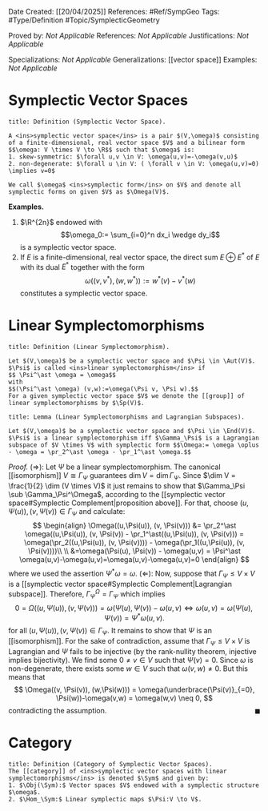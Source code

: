 <div class="topSpace"></div>

Date Created: [[20/04/2025]]
References: #Ref/SympGeo
Tags: #Type/Definition #Topic/SymplecticGeometry

Proved by: <i>Not Applicable</i>
References: <i>Not Applicable</i>
Justifications: <i>Not Applicable</i>

Specializations: <i>Not Applicable</i>
Generalizations: [[vector space]]
Examples: <i>Not Applicable</i>

# Symplectic Vector Spaces

``` ad-Definition
title: Definition (Symplectic Vector Space).

A <ins>symplectic vector space</ins> is a pair $(V,\omega)$ consisting of a finite-dimensional, real vector space $V$ and a bilinear form $$\omega: V \times V \to \R$$ such that $\omega$ is:
1. skew-symmetric: $\forall u,v \in V: \omega(u,v)=-\omega(v,u)$
2. non-degenerate: $\forall u \in V: ( \forall v \in V: \omega(u,v)=0) \implies v=0$

We call $\omega$ <ins>symplectic form</ins> on $V$ and denote all symplectic forms on given $V$ as $\Omega(V)$.

```

**Examples.**
1. $\R^{2n}$ endowed with $$\omega_0:= \sum_{i=0}^n dx_i \wedge dy_i$$ is a symplectic vector space.
2. If $E$ is a finite-dimensional, real vector space, the direct sum $E \oplus E^\ast$ of $E$ with its dual $E^\ast$ together with the form $$\omega((v,v^\ast),(w,w^\ast)):=w^\ast(v)-v^\ast(w)$$ constitutes a symplectic vector space.



# Linear Symplectomorphisms

``` ad-Definition
title: Definition (Linear Symplectomorphism).

Let $(V,\omega)$ be a symplectic vector space and $\Psi \in \Aut(V)$. $\Psi$ is called <ins>linear symplectomorphism</ins> if
$$ \Psi^\ast \omega = \omega$$
with
$$(\Psi^\ast \omega) (v,w):=\omega(\Psi v, \Psi w).$$
For a given symplectic vector space $V$ we denote the [[group]] of linear symplectomorphisms by $\Sp(V)$.
```

``` ad-Proposition
title: Lemma (Linear Symplectomorphisms and Lagrangian Subspaces).

Let $(V,\omega)$ be a symplectic vector space and $\Psi \in \End(V)$. $\Psi$ is a linear symplectomorphism iff $\Gamma_\Psi$ is a Lagrangian subspace of $V \times V$ with symplectic form $$\Omega:= \omega \oplus - \omega = \pr_2^\ast \omega - \pr_1^\ast \omega.$$

```
*Proof.*
$(\Rightarrow):$ Let $\Psi$ be a linear symplectomorphism. The canonical [[isomorphism]] $V \cong \Gamma_\Psi$ guarantees $\dim V = \dim \Gamma_\Psi$. Since $\dim V = \frac{1}{2} \dim (V \times V)$ it just remains to show that $\Gamma_\Psi \sub \Gamma_\Psi^\Omega$, according to the [[symplectic vector space#Symplectic Complement|proposition above]]. For that, choose $(u, \Psi(u)), (v, \Psi(v)) \in \Gamma_\Psi$ and calculate:
$$
\begin{align}
\Omega((u,\Psi(u)), (v, \Psi(v))) &= \pr_2^\ast \omega((u,\Psi(u)), (v, \Psi(v)) - \pr_1^\ast((u,\Psi(u)), (v, \Psi(v))) = \omega(\pr_2((u,\Psi(u)), (v, \Psi(v)))) - \omega(\pr_1((u,\Psi(u)), (v, \Psi(v))))\\ \\
&=\omega(\Psi(u), \Psi(v)) - \omega(u,v) = \Psi^\ast \omega(u,v)-\omega(u,v)=\omega(u,v)-\omega(u,v)=0
\end{align}
$$
where we used the assertion $\Psi^\ast \omega = \omega$.
$(\Leftarrow):$ Now, suppose that $\Gamma_\Psi \leq V \times V$ is a [[symplectic vector space#Symplectic Complement|Lagrangian subspace]]. Therefore, $\Gamma_\Psi^\Omega=\Gamma_\Psi$ which implies 
$$0=\Omega( (u,\Psi(u)), (v,\Psi(v)) ) = \omega(\Psi(u),\Psi(v)) - \omega(u,v) \iff \omega(u,v)=\omega(\Psi(u),\Psi(v))  =\Psi^\ast\omega(u,v).$$
for all $(u,\Psi(u)),(v,\Psi(v)) \in \Gamma_\Psi$.
It remains to show that $\Psi$ is an [[isomorphism]]. For the sake of contradiction, assume that $\Gamma_\Psi \leq V \times V$ is Lagrangian and $\Psi$ fails to be injective (by the rank-nullity theorem, injective implies bijectivity). We find some $0 \neq v \in V$ such that $\Psi(v)=0$. Since $\omega$ is non-degenerate, there exists some $w \in V$ such that $\omega(v,w)\neq 0$. But this means that
$$
\Omega((v, \Psi(v)), (w,\Psi(w))) = \omega(\underbrace{\Psi(v)}_{=0}, \Psi(w))-\omega(v,w) = \omega(w,v) \neq 0,
$$
contradicting the assumption.
<span style="float:right;">$\blacksquare$</span>

# Category

``` ad-Definition
title: Definition (Category of Symplectic Vector Spaces).
The [[category]] of <ins>symplectic vector spaces with linear symplectomorphisms</ins> is denoted $\Sym$ and given by:
1. $\Obj(\Sym):$ Vector spaces $V$ endowed with a symplectic structure $\omega$.
2. $\Hom_\Sym:$ Linear symplectic maps $\Psi:V \to V$.

```